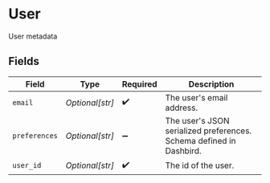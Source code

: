 # User

User metadata


## Fields

| Field                                                               | Type                                                                | Required                                                            | Description                                                         |
| ------------------------------------------------------------------- | ------------------------------------------------------------------- | ------------------------------------------------------------------- | ------------------------------------------------------------------- |
| `email`                                                             | *Optional[str]*                                                     | :heavy_check_mark:                                                  | The user's email address.                                           |
| `preferences`                                                       | *Optional[str]*                                                     | :heavy_minus_sign:                                                  | The user's JSON serialized preferences. Schema defined in Dashbird. |
| `user_id`                                                           | *Optional[str]*                                                     | :heavy_check_mark:                                                  | The id of the user.                                                 |
